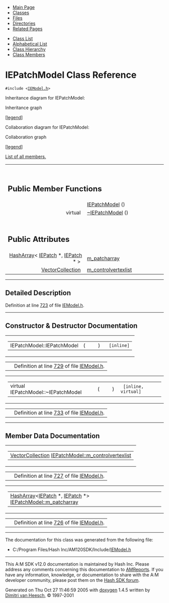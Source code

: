 <div class="tabs">

- [Main Page](index.md)
- <span id="current">[Classes](annotated.md)</span>
- [Files](files.md)
- [Directories](dirs.md)
- [Related Pages](pages.md)

</div>

<div class="tabs">

- [Class List](annotated.md)
- [Alphabetical List](classes.md)
- [Class Hierarchy](hierarchy.md)
- [Class Members](functions.md)

</div>

# IEPatchModel Class Reference

`#include <`<a href="IEModel_8h-source.md" class="el"><code>IEModel.h</code></a>`>`

Inheritance diagram for IEPatchModel:

<span class="image placeholder" original-image-src="classIEPatchModel__inherit__graph.gif" original-image-title="" border="0" usemap="#IEPatchModel__inherit__map">Inheritance graph</span>

\[[legend](graph_legend.md)\]

Collaboration diagram for IEPatchModel:

<span class="image placeholder" original-image-src="classIEPatchModel__coll__graph.gif" original-image-title="" border="0" usemap="#IEPatchModel__coll__map">Collaboration graph</span>

\[[legend](graph_legend.md)\]

[List of all members.](classIEPatchModel-members.md)

<table data-border="0" data-cellpadding="0" data-cellspacing="0">
<colgroup>
<col style="width: 50%" />
<col style="width: 50%" />
</colgroup>
<tbody>
<tr>
<td></td>
<td></td>
</tr>
<tr>
<td colspan="2"><br />
&#10;<h2 id="public-member-functions">Public Member Functions</h2></td>
</tr>
<tr>
<td class="memItemLeft" style="text-align: right;" data-nowrap="" data-valign="top"> </td>
<td class="memItemRight" data-valign="bottom"><a href="classIEPatchModel.md#1ef474e43a89fc9733a677d6e8b71b8b" class="el">IEPatchModel</a> ()</td>
</tr>
<tr>
<td class="memItemLeft" style="text-align: right;" data-nowrap="" data-valign="top">virtual </td>
<td class="memItemRight" data-valign="bottom"><a href="classIEPatchModel.md#efd50c9e67b227196ed4b19c9befbc03" class="el">~IEPatchModel</a> ()</td>
</tr>
<tr>
<td colspan="2"><br />
&#10;<h2 id="public-attributes">Public Attributes</h2></td>
</tr>
<tr>
<td class="memItemLeft" style="text-align: right;" data-nowrap="" data-valign="top"><a href="classHashArray.md" class="el">HashArray</a>&lt; <a href="classIEPatch.md" class="el">IEPatch</a> *, <a href="classIEPatch.md" class="el">IEPatch</a> * &gt; </td>
<td class="memItemRight" data-valign="bottom"><a href="classIEPatchModel.md#a1ff2be303e179d9f66102b60c0433d6" class="el">m_patcharray</a></td>
</tr>
<tr>
<td class="memItemLeft" style="text-align: right;" data-nowrap="" data-valign="top"><a href="classVectorCollection.md" class="el">VectorCollection</a> </td>
<td class="memItemRight" data-valign="bottom"><a href="classIEPatchModel.md#e9186f3f1ca6f6f33fe60c7e4794d712" class="el">m_controlvertexlist</a></td>
</tr>
</tbody>
</table>

------------------------------------------------------------------------

<span id="_details"></span>

## Detailed Description

Definition at line <a href="IEModel_8h-source.md#l00723" class="el">723</a> of file <a href="IEModel_8h-source.md" class="el">IEModel.h</a>.

------------------------------------------------------------------------

## Constructor & Destructor Documentation

<span id="1ef474e43a89fc9733a677d6e8b71b8b" class="anchor"></span>

<table class="mdTable" data-cellpadding="2" data-cellspacing="0">
<colgroup>
<col style="width: 100%" />
</colgroup>
<tbody>
<tr>
<td class="mdRow"><table data-cellpadding="0" data-cellspacing="0" data-border="0">
<tbody>
<tr>
<td class="md" data-nowrap="" data-valign="top">IEPatchModel::IEPatchModel</td>
<td class="md" data-valign="top">( </td>
<td class="mdname1" data-valign="top" data-nowrap=""></td>
<td class="md" data-valign="top"> ) </td>
<td class="md" data-nowrap=""><code> [inline]</code></td>
</tr>
</tbody>
</table></td>
</tr>
</tbody>
</table>

|  |  |
|----|----|
|   | Definition at line <a href="IEModel_8h-source.md#l00729" class="el">729</a> of file <a href="IEModel_8h-source.md" class="el">IEModel.h</a>. |

<span id="efd50c9e67b227196ed4b19c9befbc03" class="anchor"></span>

<table class="mdTable" data-cellpadding="2" data-cellspacing="0">
<colgroup>
<col style="width: 100%" />
</colgroup>
<tbody>
<tr>
<td class="mdRow"><table data-cellpadding="0" data-cellspacing="0" data-border="0">
<tbody>
<tr>
<td class="md" data-nowrap="" data-valign="top">virtual IEPatchModel::~IEPatchModel</td>
<td class="md" data-valign="top">( </td>
<td class="mdname1" data-valign="top" data-nowrap=""></td>
<td class="md" data-valign="top"> ) </td>
<td class="md" data-nowrap=""><code> [inline, virtual]</code></td>
</tr>
</tbody>
</table></td>
</tr>
</tbody>
</table>

|  |  |
|----|----|
|   | Definition at line <a href="IEModel_8h-source.md#l00733" class="el">733</a> of file <a href="IEModel_8h-source.md" class="el">IEModel.h</a>. |

------------------------------------------------------------------------

## Member Data Documentation

<span id="e9186f3f1ca6f6f33fe60c7e4794d712" class="anchor"></span>

<table class="mdTable" data-cellpadding="2" data-cellspacing="0">
<colgroup>
<col style="width: 100%" />
</colgroup>
<tbody>
<tr>
<td class="mdRow"><table data-cellpadding="0" data-cellspacing="0" data-border="0">
<tbody>
<tr>
<td class="md" data-nowrap="" data-valign="top"><a href="classVectorCollection.md" class="el">VectorCollection</a> <a href="classIEPatchModel.md#e9186f3f1ca6f6f33fe60c7e4794d712" class="el">IEPatchModel::m_controlvertexlist</a></td>
</tr>
</tbody>
</table></td>
</tr>
</tbody>
</table>

|  |  |
|----|----|
|   | Definition at line <a href="IEModel_8h-source.md#l00727" class="el">727</a> of file <a href="IEModel_8h-source.md" class="el">IEModel.h</a>. |

<span id="a1ff2be303e179d9f66102b60c0433d6" class="anchor"></span>

<table class="mdTable" data-cellpadding="2" data-cellspacing="0">
<colgroup>
<col style="width: 100%" />
</colgroup>
<tbody>
<tr>
<td class="mdRow"><table data-cellpadding="0" data-cellspacing="0" data-border="0">
<tbody>
<tr>
<td class="md" data-nowrap="" data-valign="top"><a href="classHashArray.md" class="el">HashArray</a>&lt;<a href="classIEPatch.md" class="el">IEPatch</a> *, <a href="classIEPatch.md" class="el">IEPatch</a> *&gt; <a href="classIEPatchModel.md#a1ff2be303e179d9f66102b60c0433d6" class="el">IEPatchModel::m_patcharray</a></td>
</tr>
</tbody>
</table></td>
</tr>
</tbody>
</table>

|  |  |
|----|----|
|   | Definition at line <a href="IEModel_8h-source.md#l00726" class="el">726</a> of file <a href="IEModel_8h-source.md" class="el">IEModel.h</a>. |

------------------------------------------------------------------------

The documentation for this class was generated from the following file:

- C:/Program Files/Hash Inc/AM120SDK/Include/<a href="IEModel_8h-source.md" class="el">IEModel.h</a>

------------------------------------------------------------------------

<span class="small">This A:M SDK v12.0 documentation is maintained by Hash Inc. Please address any comments concerning this documentation to [AMReports](http://www.hash.com/reports). If you have any information, knowledge, or documentation to share with the A:M developer community, please post them on the [Hash SDK forum](http://www.hash.com/forums/index.php?showforum=11).</span>

Generated on Thu Oct 27 11:46:59 2005 with [<span class="image placeholder" original-image-src="doxygen.png" original-image-title="" height="45" width="100" align="middle" border="0">doxygen</span>](http://www.doxygen.org/index.html) 1.4.5 written by [Dimitri van Heesch](mailto:dimitri@stack.nl), © 1997-2001

